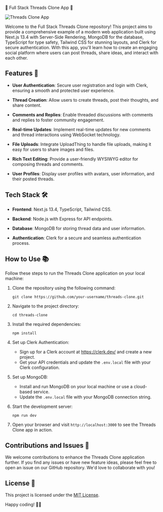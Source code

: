 🚀 Full Stack Threads Clone App 🧵

![Threads Clone App](insert_picture_url_here)

Welcome to the Full Stack Threads Clone repository! This project aims to provide a comprehensive example of a modern web application built using Next.js 13.4 with Server-Side Rendering, MongoDB for the database, TypeScript for type safety, Tailwind CSS for stunning layouts, and Clerk for secure authentication. With this app, you'll learn how to create an engaging social platform where users can post threads, share ideas, and interact with each other.

## Features 🌟

- **User Authentication**: Secure user registration and login with Clerk, ensuring a smooth and protected user experience.

- **Thread Creation**: Allow users to create threads, post their thoughts, and share content.

- **Comments and Replies**: Enable threaded discussions with comments and replies to foster community engagement.

- **Real-time Updates**: Implement real-time updates for new comments and thread interactions using WebSocket technology.

- **File Uploads**: Integrate UploadThing to handle file uploads, making it easy for users to share images and files.

- **Rich Text Editing**: Provide a user-friendly WYSIWYG editor for composing threads and comments.

- **User Profiles**: Display user profiles with avatars, user information, and their posted threads.

## Tech Stack 🛠️

- **Frontend**: Next.js 13.4, TypeScript, Tailwind CSS.

- **Backend**: Node.js with Express for API endpoints.

- **Database**: MongoDB for storing thread data and user information.

- **Authentication**: Clerk for a secure and seamless authentication process.

## How to Use 📚

Follow these steps to run the Threads Clone application on your local machine:

1. Clone the repository using the following command:
   ```
   git clone https://github.com/your-username/threads-clone.git
   ```

2. Navigate to the project directory:
   ```
   cd threads-clone
   ```

3. Install the required dependencies:
   ```
   npm install
   ```

4. Set up Clerk Authentication:
   - Sign up for a Clerk account at https://clerk.dev/ and create a new project.
   - Get your API credentials and update the `.env.local` file with your Clerk configuration.

5. Set up MongoDB:
   - Install and run MongoDB on your local machine or use a cloud-based service.
   - Update the `.env.local` file with your MongoDB connection string.

6. Start the development server:
   ```
   npm run dev
   ```

7. Open your browser and visit `http://localhost:3000` to see the Threads Clone app in action.

## Contributions and Issues 🔧

We welcome contributions to enhance the Threads Clone application further. If you find any issues or have new feature ideas, please feel free to open an issue on our GitHub repository. We'd love to collaborate with you!

## License 📝

This project is licensed under the [MIT License](LICENSE.md).

Happy coding! 🚀🧵
